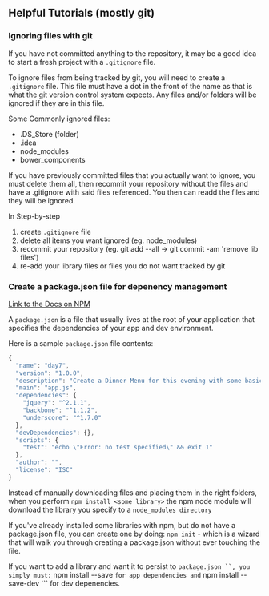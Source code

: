 ## Helpful Tutorials (mostly git)

### Ignoring files with git

If you have not committed anything to the repository, it may be a good idea to start a fresh project with a `.gitignore` file.

To ignore files from being tracked by git, you will need to create a `.gitignore` file.  This file must have a dot in the front of the name as that is what the git version control system expects.  Any files and/or folders will be ignored if they are in this file.

Some Commonly ignored files:
- .DS_Store (folder)
- .idea
- node_modules
- bower_components

If you have previously committed files that you actually want to ignore, you must delete them all, then recommit your repository without the files and have a .gitignore with said files referenced.  You then can readd the files and they will be ignored.

In Step-by-step
1. create ``` .gitignore ``` file
2. delete all items you want ignored (eg. node_modules)
3. recommit your repository (eg. git add --all -> git commit -am 'remove lib files')
4. re-add your library files or files you do not want tracked by git


### Create a package.json file for depenency management

[Link to the Docs on NPM](https://www.npmjs.org/doc/files/package.json.html)

A ``` package.json ``` is a file that usually lives at the root of your application that specifies the dependencies of your app and dev environment.

Here is a sample ``` package.json ``` file contents:

```js
{
  "name": "day7",
  "version": "1.0.0",
  "description": "Create a Dinner Menu for this evening with some basic styling.",
  "main": "app.js",
  "dependencies": {
    "jquery": "^2.1.1",
    "backbone": "^1.1.2",
    "underscore": "^1.7.0"
  },
  "devDependencies": {},
  "scripts": {
    "test": "echo \"Error: no test specified\" && exit 1"
  },
  "author": "",
  "license": "ISC"
}
```
Instead of manually downloading files and placing them in the right folders, when you perform ``` npm install <some library> ``` the npm node module will download the library you specify to a ``` node_modules directory ```

If you've already installed some libraries with npm, but do not have a package.json file, you can create one by doing: ``` npm init ``` - which is a wizard that will walk you through creating a package.json without ever touching the file.

If you want to add a library and want it to persist to ``` package.json ``, you simply must: ``` npm install <mylib> --save ``` for app dependencies and ``` npm install <mylib> --save-dev ``` for dev depenencies.
